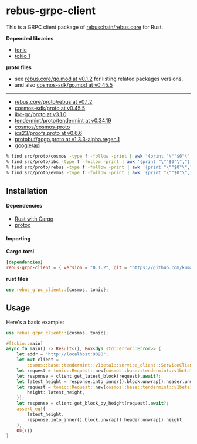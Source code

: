 # rebus-grpc-client

This is a GRPC client package of [rebuschain/rebus.core](https://github.com/rebuschain/rebus.core) for Rust.

**Depended libraries**

- [tonic](https://github.com/hyperium/tonic)
- [tokio 1](https://github.com/tokio-rs/tokio)

**proto files**

- see [rebus.core/go.mod at v0.1.2](https://github.com/rebuschain/rebus.core/blob/v0.1.2/go.mod) for listing related
packages versions.
- and also [cosmos-sdk/go.mod at v0.45.5](https://github.com/cosmos/cosmos-sdk/blob/v0.45.5/go.mod)

---

- [rebus.core/proto/rebus at v0.1.2](https://github.com/rebuschain/rebus.core/tree/v0.1.2/proto/rebus)
- [cosmos-sdk/proto at v0.45.5](https://github.com/cosmos/cosmos-sdk/tree/v0.45.5/proto)
- [ibc-go/proto at v3.1.0](https://github.com/cosmos/ibc-go/tree/v3.1.0/proto)
- [tendermint/proto/tendermint at v0.34.19](https://github.com/tendermint/tendermint/tree/v0.34.19/proto/tendermint)
- [cosmos/cosmos-proto](https://github.com/cosmos/cosmos-proto/tree/main/proto/cosmos_proto)
- [ics23/proofs.proto at v0.6.6](https://github.com/confio/ics23/blob/v0.6.6/proofs.proto)
- [protobuf/gogo.proto at v1.3.3-alpha.regen.1](https://github.com/regen-network/protobuf/blob/v1.3.3-alpha.regen.1/gogoproto/gogo.proto)
- [google/api](https://fuchsia.googlesource.com/third_party/googleapis)

```bash
% find src/proto/cosmos -type f -follow -print | awk '{print "\""$0"\","}'
% find src/proto/ibc -type f -follow -print | awk '{print "\""$0"\","}'
% find src/proto/rebus -type f -follow -print | awk '{print "\""$0"\","}'
% find src/proto/evmos -type f -follow -print | awk '{print "\""$0"\","}'
```

## Installation

#### Dependencies

- [Rust with Cargo](http://rust-lang.org)
- [protoc](https://grpc.io/docs/protoc-installation/)

#### Importing

**Cargo.toml**

```toml
[dependencies]
rebus-grpc-client = { version = "0.1.2", git = "https://github.com/kumanote/rebus-grpc-client-rs", branch = "main" }
```

**rust files**

```rust
use rebus_grpc_client::{cosmos, tonic};
```

## Usage

Here's a basic example:

```rust
use rebus_grpc_client::{cosmos, tonic};

#[tokio::main]
async fn main() -> Result<(), Box<dyn std::error::Error>> {
    let addr = "http://localhost:9090";
    let mut client =
        cosmos::base::tendermint::v1beta1::service_client::ServiceClient::connect(addr).await?;
    let request = tonic::Request::new(cosmos::base::tendermint::v1beta1::GetLatestBlockRequest {});
    let response = client.get_latest_block(request).await?;
    let latest_height = response.into_inner().block.unwrap().header.unwrap().height;
    let request = tonic::Request::new(cosmos::base::tendermint::v1beta1::GetBlockByHeightRequest {
        height: latest_height,
    });
    let response = client.get_block_by_height(request).await?;
    assert_eq!(
        latest_height,
        response.into_inner().block.unwrap().header.unwrap().height
    );
    Ok(())
}
```
